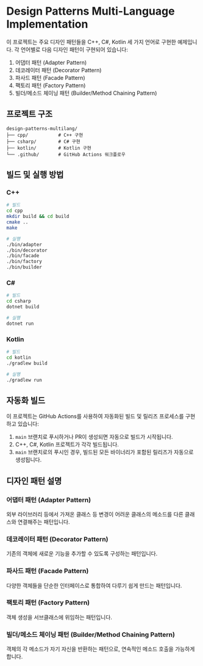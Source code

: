 # Design Patterns Multi-Language Implementation

이 프로젝트는 주요 디자인 패턴들을 C++, C#, Kotlin 세 가지 언어로 구현한 예제입니다. 각 언어별로 다음 디자인 패턴이 구현되어 있습니다:

1. 어댑터 패턴 (Adapter Pattern)
2. 데코레이터 패턴 (Decorator Pattern)
3. 파사드 패턴 (Facade Pattern)
4. 팩토리 패턴 (Factory Pattern)
5. 빌더/메소드 체이닝 패턴 (Builder/Method Chaining Pattern)

## 프로젝트 구조

```
design-patterns-multilang/
├── cpp/           # C++ 구현
├── csharp/        # C# 구현
├── kotlin/        # Kotlin 구현
└── .github/       # GitHub Actions 워크플로우
```

## 빌드 및 실행 방법

### C++

```bash
# 빌드
cd cpp
mkdir build && cd build
cmake ..
make

# 실행
./bin/adapter
./bin/decorator
./bin/facade
./bin/factory
./bin/builder
```

### C#

```bash
# 빌드
cd csharp
dotnet build

# 실행
dotnet run
```

### Kotlin

```bash
# 빌드
cd kotlin
./gradlew build

# 실행
./gradlew run
```

## 자동화 빌드

이 프로젝트는 GitHub Actions를 사용하여 자동화된 빌드 및 릴리즈 프로세스를 구현하고 있습니다:

1. `main` 브랜치로 푸시하거나 PR이 생성되면 자동으로 빌드가 시작됩니다.
2. C++, C#, Kotlin 프로젝트가 각각 빌드됩니다.
3. `main` 브랜치로의 푸시인 경우, 빌드된 모든 바이너리가 포함된 릴리즈가 자동으로 생성됩니다.

## 디자인 패턴 설명

### 어댑터 패턴 (Adapter Pattern)

외부 라이브러리 등에서 가져온 클래스 등 변경이 어려운 클래스의 메소드를 다른 클래스와 연결해주는 패턴입니다.

### 데코레이터 패턴 (Decorator Pattern)

기존의 객체에 새로운 기능을 추가할 수 있도록 구성하는 패턴입니다.

### 파사드 패턴 (Facade Pattern)

다양한 객체들을 단순한 인터페이스로 통합하여 다루기 쉽게 만드는 패턴입니다.

### 팩토리 패턴 (Factory Pattern)

객체 생성을 서브클래스에 위임하는 패턴입니다.

### 빌더/메소드 체이닝 패턴 (Builder/Method Chaining Pattern)

객체의 각 메소드가 자기 자신을 반환하는 패턴으로, 연속적인 메소드 호출을 가능하게 합니다.
